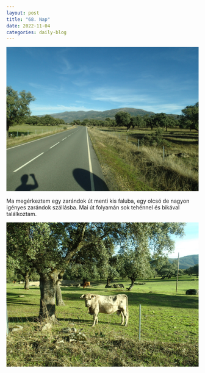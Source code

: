 ```yaml
---
layout: post
title: "68. Nap"
date: 2022-11-04
categories: daily-blog
---
```


![Táj](/day68taj.jpg)

Ma megérkeztem egy zarándok út menti kis faluba, egy olcsó de nagyon igényes zarándok szállásba. Mai út folyamán sok tehénnel és bikával találkoztam.

![Tehén](/day68cow.jpg)

